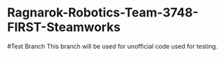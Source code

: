 # Ragnarok-Robotics-Team-3748-FIRST-Steamworks
#Test Branch
This branch will be used for unofficial code used for testing.
